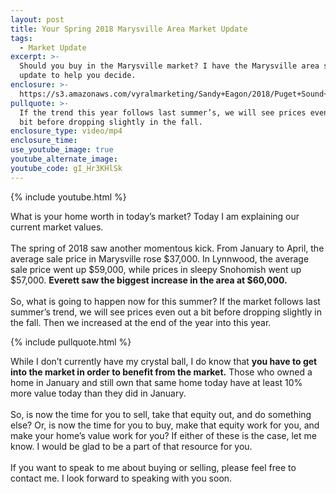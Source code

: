 ```yaml
---
layout: post
title: Your Spring 2018 Marysville Area Market Update
tags:
  - Market Update
excerpt: >-
  Should you buy in the Marysville market? I have the Marysville area spring
  update to help you decide.
enclosure: >-
  https://s3.amazonaws.com/vyralmarketing/Sandy+Eagon/2018/Puget+Sound+Real+Estate+Agent-+Market+Update.mp4
pullquote: >-
  If the trend this year follows last summer’s, we will see prices even out a
  bit before dropping slightly in the fall.
enclosure_type: video/mp4
enclosure_time:
use_youtube_image: true
youtube_alternate_image:
youtube_code: gI_Hr3KHlSk
---
```


{% include youtube.html %}

What is your home worth in today’s market? Today I am explaining our current market values.<br>&nbsp;<br>The spring of 2018 saw another momentous kick. From January to April, the average sale price in Marysville rose $37,000. In Lynnwood, the average sale price went up $59,000, while prices in sleepy Snohomish went up $57,000. **Everett saw the biggest increase in the area at $60,000.**<br>&nbsp;<br>So, what is going to happen now for this summer? If the market follows last summer’s trend, we will see prices even out a bit before dropping slightly in the fall. Then we increased at the end of the year into this year.

{% include pullquote.html %}

While I don’t currently have my crystal ball, I do know that **you have to get into the market in order to benefit from the market.** Those who owned a home in January and still own that same home today have at least 10% more value today than they did in January.<br>&nbsp;<br>So, is now the time for you to sell, take that equity out, and do something else? Or, is now the time for you to buy, make that equity work for you, and make your home’s value work for you? If either of these is the case, let me know. I would be glad to be a part of that resource for you.<br>&nbsp;<br>If you want to speak to me about buying or selling, please feel free to contact me. I look forward to speaking with you soon.